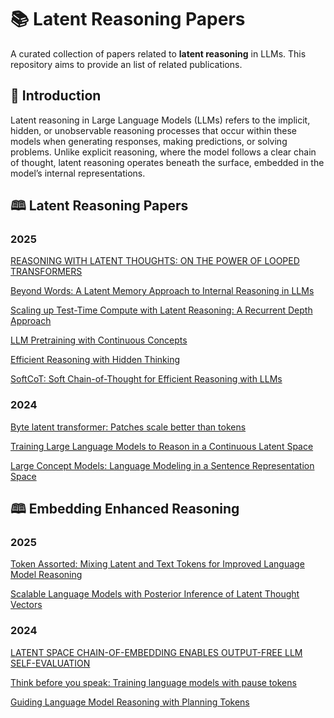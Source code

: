 # 📚 Latent Reasoning Papers

A curated collection of papers related to **latent reasoning** in LLMs. This repository aims to provide an list of related publications.

## 📌 Introduction

Latent reasoning in Large Language Models (LLMs) refers to the implicit, hidden, or unobservable reasoning processes that occur within these models when generating responses, making predictions, or solving problems. Unlike explicit reasoning, where the model follows a clear chain of thought, latent reasoning operates beneath the surface, embedded in the model’s internal representations.

## 🕮 Latent Reasoning Papers

### 2025 

[REASONING WITH LATENT THOUGHTS: ON THE  POWER OF LOOPED TRANSFORMERS](https://arxiv.org/abs/2502.17416)

[Beyond Words: A Latent Memory Approach to Internal Reasoning in LLMs](https://arxiv.org/pdf/2502.21030)

[Scaling up Test-Time Compute with Latent Reasoning:  A Recurrent Depth Approach](https://arxiv.org/abs/2502.05171)

[LLM Pretraining with Continuous Concepts](https://arxiv.org/pdf/2502.08524)

[Efficient Reasoning with Hidden Thinking](https://arxiv.org/pdf/2501.19201)

[SoftCoT: Soft Chain-of-Thought for Efficient Reasoning with LLMs](https://arxiv.org/pdf/2502.12134)

### 2024 

[Byte latent transformer: Patches scale better than tokens](https://arxiv.org/pdf/2412.09871)

[Training Large Language Models to Reason in a Continuous Latent Space](https://arxiv.org/abs/2412.06769)

[Large Concept Models: Language Modeling in a Sentence Representation Space](https://ai.meta.com/research/publications/large-concept-models-language-modeling-in-a-sentence-representation-space/)

## 🕮 Embedding Enhanced Reasoning

### 2025 

[Token Assorted: Mixing Latent and Text Tokens for Improved Language Model Reasoning](https://arxiv.org/pdf/2502.03275)

[Scalable Language Models with Posterior Inference of Latent Thought Vectors](https://arxiv.org/pdf/2502.01567)

### 2024 

[LATENT SPACE CHAIN-OF-EMBEDDING ENABLES OUTPUT-FREE LLM SELF-EVALUATION](https://arxiv.org/pdf/2410.13640v1)

[Think before you speak: Training language models with pause tokens](https://arxiv.org/pdf/2310.02226)

[Guiding Language Model Reasoning with Planning Tokens](https://arxiv.org/pdf/2310.05707)



